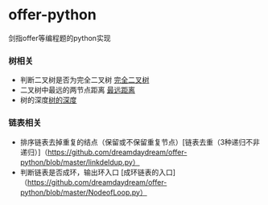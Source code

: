 # offer-python
剑指offer等编程题的python实现

### 树相关
- 判断二叉树是否为完全二叉树 [完全二叉树](https://github.com/dreamdaydream/offer-python/blob/master/%E5%AE%8C%E5%85%A8%E4%BA%8C%E5%8F%89%E6%A0%91.py)
- 二叉树中最远的两节点距离 [最远距离](https://github.com/dreamdaydream/offer-python/blob/master/max%20len%20in%20tree.py)
- 树的深度[树的深度](https://github.com/dreamdaydream/offer-python/blob/master/TreeDepth.py)

### 链表相关
- 排序链表去掉重复的结点（保留或不保留重复节点）[链表去重（3种递归不非递归）]（https://github.com/dreamdaydream/offer-python/blob/master/linkdeldup.py）
- 判断链表是否成环，输出环入口 [成环链表的入口]（https://github.com/dreamdaydream/offer-python/blob/master/NodeofLoop.py）
